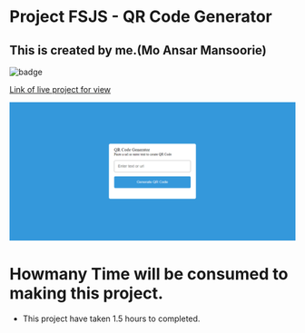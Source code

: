 # Project FSJS - QR Code Generator

## This is created by me.(Mo Ansar Mansoorie)

![badge](https://img.shields.io/badge/Project%20FSJS-QR%20Code%20Generator-yellow)

[Link of live project for view]()

![View page](./landingpage.png)

# Howmany Time will be consumed to making this project.

- This project have taken 1.5 hours to completed.